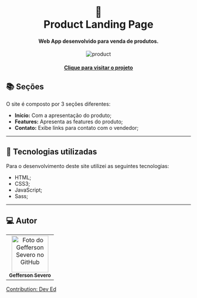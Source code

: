 <h1 align="center">
  📰<br>Product Landing Page
</h1>

<h4 align="center">
  Web App desenvolvido para venda de produtos.
</h4>
<p align="center">
  <img src="https://i.ibb.co/VVRz50z/product1.png" alt="product"  border="0">
 </p>

<h4 align="center"><a href="https://geffersonst.github.io/Product-Landing-Page/">Clique para visitar o projeto</a></h4>

## 📚 Seções
O site é composto por 3 seções diferentes:


- **Início:** Com a apresentação do produto;
- **Features:** Apresenta as features do produto;
- **Contato:** Exibe links para contato com o vendedor;


---

## 💼 Tecnologias utilizadas
Para o desenvolvimento deste site utilizei as seguintes tecnologias:

- HTML;
- CSS3;
- JavaScript;
- Sass;



---

## :computer: Autor<br>
<table>
  <tr>
    <td align="center">
      <a href="https://github.com/geffersonst">
        <img src="https://i.ibb.co/SvJ2wxy/avatargeffersondev1.jpg" width="100px;" alt="Foto do Gefferson Severo no GitHub"/><br>
        <sub>
          <b>Gefferson Severo</b>
        </sub>
      </a>
    </td>
  </tr>
</table>

 <a href="https://www.youtube.com/channel/UClb90NQQcskPUGDIXsQEz5Q">
  
Contribution: Dev Ed
  </a>
  
